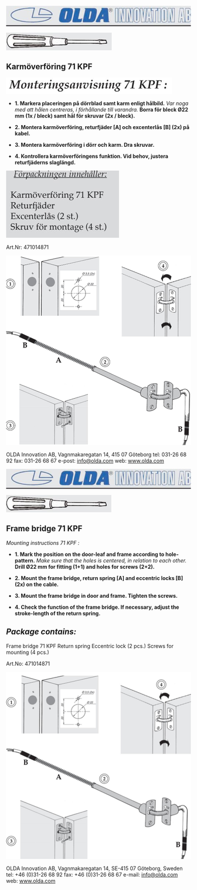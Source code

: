 ![](_page_0_Picture_0.jpeg)

![](_page_0_Picture_1.jpeg)

## Karmöverföring 71 KPF

![](_page_0_Figure_4.jpeg)

- **1. Markera placeringen på dörrblad samt karm enligt hålbild.** *Var noga med att hålen centreras, i förhållande till varandra.*
**Borra för bleck Ø22 mm (1x / bleck) samt hål för skruvar (2x / bleck).**

- **2. Montera karmöverföring, returfjäder [A] och excenterlås [B] (2x) på kabel.**
- **3. Montera karmöverföring i dörr och karm. Dra skruvar.**
- **4. Kontrollera karmöverföringens funktion. Vid behov, justera returfjäderns slaglängd.**

![](_page_0_Figure_10.jpeg)

Art.Nr: 471014871

![](_page_0_Figure_12.jpeg)

OLDA Innovation AB, Vagnmakaregatan 14, 415 07 Göteborg tel: 031-26 68 92 fax: 031-26 68 67 e-post: info@olda.com web: www.olda.com

![](_page_1_Picture_0.jpeg)

![](_page_1_Picture_1.jpeg)

## Frame bridge 71 KPF

*Mounting instructions 71 KPF :*

- **1. Mark the position on the door-leaf and frame according to hole-pattern.** *Make sure that the holes is centered, in relation to each other.*
 **Drill Ø22 mm for fitting (1+1) and holes for screws (2+2).**

- **2. Mount the frame bridge, return spring [A] and eccentric locks [B] (2x) on the cable.**
- **3. Mount the frame bridge in door and frame. Tighten the screws.**
- **4. Check the function of the frame bridge. If necessary, adjust the stroke-length of the return spring.**

## *Package contains:*

Frame bridge 71 KPF Return spring Eccentric lock (2 pcs.) Screws for mounting (4 pcs.)

Art.No: 471014871

![](_page_1_Figure_13.jpeg)

OLDA Innovation AB, Vagnmakaregatan 14, SE-415 07 Göteborg, Sweden tel: +46 (0)31-26 68 92 fax: +46 (0)31-26 68 67 e-mail: info@olda.com web: www.olda.com